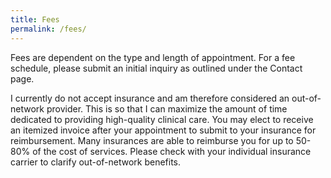 ```yaml
---
title: Fees
permalink: /fees/
---
```


Fees are dependent on the type and length of appointment. For a fee schedule, please submit an initial inquiry as outlined under the Contact page.

I currently do not accept insurance and am therefore considered an out-of-network provider. This is so that I can maximize the amount of time dedicated to providing high-quality clinical care. You may elect to receive an itemized invoice after your appointment to submit to your insurance for reimbursement. Many insurances are able to reimburse you for up to 50-80% of the cost of services. Please check with your individual insurance carrier to clarify out-of-network benefits.


